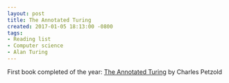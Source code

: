 ```yaml
---
layout: post
title: The Annotated Turing
created: 2017-01-05 18:13:00 -0800
tags:
- Reading list
- Computer science
- Alan Turing
---
```

First book completed of the year: [The Annotated Turing][the-annotated-turing] by Charles Petzold

[the-annotated-turing]: http://www.theannotatedturing.com/
